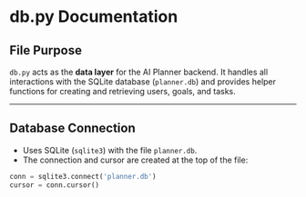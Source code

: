 # db.py Documentation

## **File Purpose**
`db.py` acts as the **data layer** for the AI Planner backend. It handles all interactions with the SQLite database (`planner.db`) and provides helper functions for creating and retrieving users, goals, and tasks.

---

## **Database Connection**
- Uses SQLite (`sqlite3`) with the file `planner.db`.  
- The connection and cursor are created at the top of the file:
```python
conn = sqlite3.connect('planner.db')
cursor = conn.cursor()
